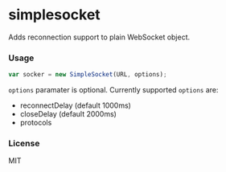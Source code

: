 simplesocket
============

Adds reconnection support to plain WebSocket object.


### Usage


```js
var socker = new SimpleSocket(URL, options);
```

`options` paramater is optional. Currently supported `options` are:

- reconnectDelay (default 1000ms)
- closeDelay (default 2000ms)
- protocols 


### License

MIT